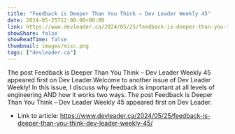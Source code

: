 ```yaml
---
title: "Feedback is Deeper Than You Think – Dev Leader Weekly 45"
date: 2024-05-25T12:00:00+00:00
link: https://www.devleader.ca/2024/05/25/feedback-is-deeper-than-you-think-dev-leader-weekly-45/
showShare: false
showReadTime: false
thumbnail: images/misc.png
tags: ["devleader.ca"]
---
```

The post Feedback is Deeper Than You Think – Dev Leader Weekly 45 appeared first on Dev Leader.Welcome to another issue of Dev Leader Weekly! In this issue, I discuss why feedback is important at all levels of engineering AND how it works two ways.
The post Feedback is Deeper Than You Think – Dev Leader Weekly 45 appeared first on Dev Leader.

- Link to article: https://www.devleader.ca/2024/05/25/feedback-is-deeper-than-you-think-dev-leader-weekly-45/